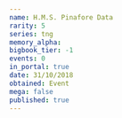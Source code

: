 ```yaml
---
name: H.M.S. Pinafore Data
rarity: 5
series: tng
memory_alpha:
bigbook_tier: -1
events: 0
in_portal: true
date: 31/10/2018
obtained: Event
mega: false
published: true
---
```



